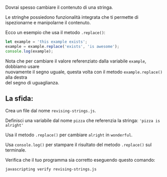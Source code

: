 Dovrai spesso cambiare il contenuto di una stringa.

Le stringhe possiedono funzionalità integrata che ti permette di ispezionarne e manipolarne il contenuto.

Ecco un esempio che usa il metodo `.replace()`:

```js
let example = 'this example exists';
example = example.replace('exists', 'is awesome');
console.log(example);
```

Nota che per cambiare il valore referenziato dalla variabile `example`, dobbiamo usare  
nuovamente il segno uguale, questa volta con il metodo `example.replace()` alla destra  
del segno di uguaglianza.

## La sfida:

Crea un file dal nome `revising-strings.js`.

Definisci una variabile dal nome `pizza` che referenzia la stringa: `'pizza is alright'`

Usa il metodo `.replace()` per cambiare `alright` in `wonderful`.

Usa `console.log()` per stampare il risultato del metodo `.replace()` sul terminale.

Verifica che il tuo programma sia corretto eseguendo questo comando:

`javascripting verify revising-strings.js`
